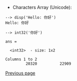   - Characters Array (Unicode):

```
--> disp('Hello: 你好')
Hello: 你好
```

```
--> int32('你好')

ans =

  <int32>  - size: 1x2

Columns 1 to 2
         20320          22909  
```

[Previous page](../TYPES.md)
